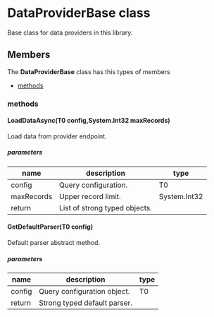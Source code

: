 
# DataProviderBase<T1><T2> class

Base class for data providers in this library.

## Members

The **DataProviderBase<T1><T2>** class has this types of members

* [methods](#methods)

### methods

#### LoadDataAsync(T0 config,System.Int32 maxRecords)

Load data from provider endpoint.

##### parameters



| name | description | type |
| --- | --- | --- |
| config | Query configuration. | T0 |
| maxRecords | Upper record limit. | System.Int32 |
| return |List of strong typed objects. |

#### GetDefaultParser(T0 config)

Default parser abstract method.

##### parameters



| name | description | type |
| --- | --- | --- |
| config | Query configuration object. | T0 |
| return |Strong typed default parser. |
